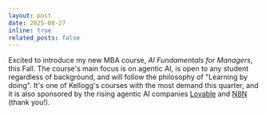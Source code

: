 ```yaml
---
layout: post
date: 2025-08-27
inline: true
related_posts: false
---
```


Excited to introduce my new MBA course, _AI Fundamentals for Managers_, this Fall. The course's main focus is on agentic AI, is open to any student regardless of background, and will follow the philosophy of "Learning by doing". It's one of Kellogg's courses with the most demand this quarter, and it is also sponsored by the rising agentic AI companies [Lovable](lovable.dev) and [N8N](n8n.io) (thank you!).